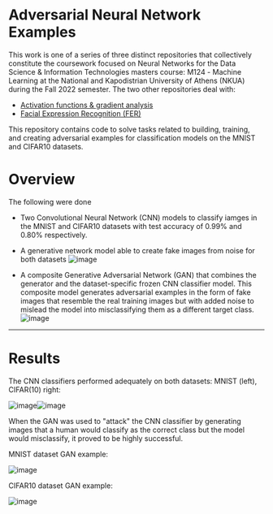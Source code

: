 # Adversarial Neural Network Examples

This work is one of a series of three distinct repositories that collectively constitute the coursework focused on Neural Networks for the Data Science & Information Technologies masters course: Μ124 - Machine Learning at the National and Kapodistrian University of Athens (NKUA) during the Fall 2022 semester. The two other repositories deal with:
- [Activation functions & gradient analysis](https://github.com/KyriakosPsa/ActFunc-GradientAnalysis)
- [Facial Expression Recognition (FER)](https://github.com/mdarm/machine-learning-coursework)

This repository contains code to solve tasks related to building, training, and creating adversarial examples for classification models on the MNIST and CIFAR10 datasets.

# Overview

The following were done

- Two Convolutional Neural Network (CNN) models to classify iamges in the MNIST and CIFAR10 datasets with test accuracy of $0.99\%$ and $0.80\%$ respectively.

- A generative network model able to create fake images from noise for both datasets
![image](https://user-images.githubusercontent.com/68243875/228608984-52a08aa4-154b-488d-9fb3-cfce79cd2eb8.png)

- A composite Generative Adversarial Network (GAN) that combines the generator and the dataset-specific frozen CNN classifier model. This composite model generates adversarial examples in the form of fake images that resemble the real training images but with added noise to mislead the model into misclassifying them as a different target class.
![image](https://user-images.githubusercontent.com/68243875/228609066-7230064b-8ffb-47b2-bbb4-21bba814e82b.png)

--- 
# Results 
The CNN classifiers performed adequately on both datasets: MNIST (left), CIFAR(10) right:

![image](https://github.com/user-attachments/assets/5571f19a-6cab-44c0-8e3a-534ed5c89862)![image](https://github.com/user-attachments/assets/c499c99c-f1de-472c-8d32-3b9d6257a5be)

When the GAN was used to "attack" the CNN classifier by generating images that a human would classify as the correct class but the model would misclassify, it proved to be highly successful. 

MNIST dataset GAN example:

![image](https://github.com/user-attachments/assets/9205cbbb-d703-403d-af53-c676f17034b9)


CIFAR10 dataset GAN example:

![image](https://github.com/user-attachments/assets/4524fae3-f9cd-4f94-8933-04495d7af212)


